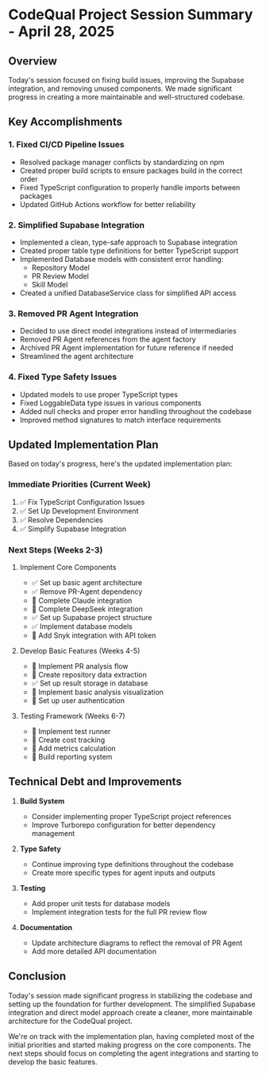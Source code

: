 # CodeQual Project Session Summary - April 28, 2025

## Overview

Today's session focused on fixing build issues, improving the Supabase integration, and removing unused components. We made significant progress in creating a more maintainable and well-structured codebase.

## Key Accomplishments

### 1. Fixed CI/CD Pipeline Issues

- Resolved package manager conflicts by standardizing on npm
- Created proper build scripts to ensure packages build in the correct order
- Fixed TypeScript configuration to properly handle imports between packages
- Updated GitHub Actions workflow for better reliability

### 2. Simplified Supabase Integration

- Implemented a clean, type-safe approach to Supabase integration
- Created proper table type definitions for better TypeScript support
- Implemented Database models with consistent error handling:
  - Repository Model
  - PR Review Model
  - Skill Model
- Created a unified DatabaseService class for simplified API access

### 3. Removed PR Agent Integration

- Decided to use direct model integrations instead of intermediaries
- Removed PR Agent references from the agent factory
- Archived PR Agent implementation for future reference if needed
- Streamlined the agent architecture

### 4. Fixed Type Safety Issues

- Updated models to use proper TypeScript types
- Fixed LoggableData type issues in various components
- Added null checks and proper error handling throughout the codebase
- Improved method signatures to match interface requirements

## Updated Implementation Plan

Based on today's progress, here's the updated implementation plan:

### Immediate Priorities (Current Week)
1. ✅ Fix TypeScript Configuration Issues
2. ✅ Set Up Development Environment
3. ✅ Resolve Dependencies
4. ✅ Simplify Supabase Integration

### Next Steps (Weeks 2-3)
1. Implement Core Components
   - ✅ Set up basic agent architecture
   - ✅ Remove PR-Agent dependency
   - 🔲 Complete Claude integration
   - 🔲 Complete DeepSeek integration
   - ✅ Set up Supabase project structure
   - ✅ Implement database models
   - 🔲 Add Snyk integration with API token

2. Develop Basic Features (Weeks 4-5)
   - 🔲 Implement PR analysis flow
   - 🔲 Create repository data extraction
   - ✅ Set up result storage in database
   - 🔲 Implement basic analysis visualization
   - 🔲 Set up user authentication

3. Testing Framework (Weeks 6-7)
   - 🔲 Implement test runner
   - 🔲 Create cost tracking
   - 🔲 Add metrics calculation
   - 🔲 Build reporting system

## Technical Debt and Improvements

1. **Build System**
   - Consider implementing proper TypeScript project references
   - Improve Turborepo configuration for better dependency management

2. **Type Safety**
   - Continue improving type definitions throughout the codebase
   - Create more specific types for agent inputs and outputs

3. **Testing**
   - Add proper unit tests for database models
   - Implement integration tests for the full PR review flow

4. **Documentation**
   - Update architecture diagrams to reflect the removal of PR Agent
   - Add more detailed API documentation

## Conclusion

Today's session made significant progress in stabilizing the codebase and setting up the foundation for further development. The simplified Supabase integration and direct model approach create a cleaner, more maintainable architecture for the CodeQual project.

We're on track with the implementation plan, having completed most of the initial priorities and started making progress on the core components. The next steps should focus on completing the agent integrations and starting to develop the basic features.
